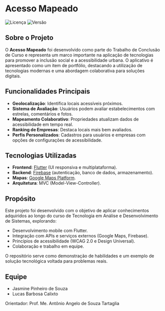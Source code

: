 # Acesso Mapeado

![Licença](https://img.shields.io/github/license/JasminePinheiro/acesso_mapeado)
![Versão](https://img.shields.io/badge/versão-1.0-blue)

## Sobre o Projeto

O **Acesso Mapeado** foi desenvolvido como parte do Trabalho de Conclusão de Curso e representa um marco importante na aplicação de tecnologias para promover a inclusão social e a acessibilidade urbana. O aplicativo é apresentado como um item de portfólio, destacando a utilização de tecnologias modernas e uma abordagem colaborativa para soluções digitais.

## Funcionalidades Principais

- **Geolocalização**: Identifica locais acessíveis próximos.
- **Sistema de Avaliação**: Usuários podem avaliar estabelecimentos com estrelas, comentários e fotos.
- **Mapeamento Colaborativo**: Propriedades atualizam dados de acessibilidade em tempo real.
- **Ranking de Empresas**: Destaca locais mais bem avaliados.
- **Perfis Personalizados**: Cadastros para usuários e empresas com opções de configurações de acessibilidade.

## Tecnologias Utilizadas

- **Frontend**: [Flutter](https://flutter.dev/) (UI responsiva e multiplataforma).
- **Backend**: [Firebase](https://firebase.google.com/) (autenticação, banco de dados, armazenamento).
- **Mapas**: [Google Maps Platform](https://mapsplatform.google.com/).
- **Arquitetura**: MVC (Model-View-Controller).

## Propósito

Este projeto foi desenvolvido com o objetivo de aplicar conhecimentos adquiridos ao longo do curso de Tecnologia em Análise e Desenvolvimento de Sistemas, explorando:

- Desenvolvimento mobile com Flutter.
- Integração com APIs e serviços externos (Google Maps, Firebase).
- Princípios de acessibilidade (WCAG 2.0 e Design Universal).
- Colaboração e trabalho em equipe.

O repositório serve como demonstração de habilidades e um exemplo de solução tecnológica voltada para problemas reais.

## Equipe

- Jasmine Pinheiro de Souza
- Lucas Barbosa Calixto
  
Orientador: Prof. Me. Antônio Angelo de Souza Tartaglia


